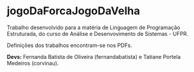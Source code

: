# jogoDaForcaJogoDaVelha

Trabalho desenvolvido para a matéria de Linguagem de Programação Estruturada, do curso de Análise e Desenvovimento de Sistemas - UFPR.

Definições dos trabalhos encontram-se nos PDFs.

**Devs:** Fernanda Batista de Oliveira (fernandabatista) e Tatiane Portela Medeiros (corvinau).
